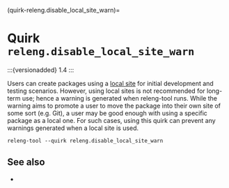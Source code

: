 (quirk-releng.disable_local_site_warn)=
# Quirk `releng.disable_local_site_warn`

:::{versionadded} 1.4
:::

Users can create packages using a [local site](site-local) for initial
development and testing scenarios. However, using local sites is not
recommended for long-term use; hence a warning is generated when
releng-tool runs. While the warning aims to promote a user to move the
package into their own site of some sort (e.g. Git), a user may be good
enough with using a specific package as a local one. For such cases,
using this quirk can prevent any warnings generated when a local site is
used.

```
releng-tool --quirk releng.disable_local_site_warn
```

## See also

- [](quirks)
